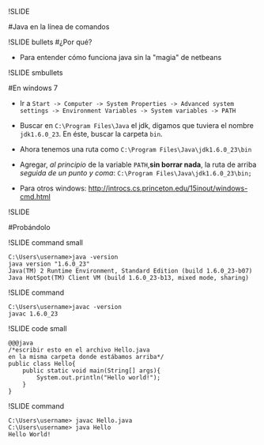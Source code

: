 !SLIDE

#Java en la línea de comandos


!SLIDE bullets
#¿Por qué? 

* Para entender cómo funciona java sin la "magia" de netbeans 


!SLIDE smbullets

#En windows 7

* Ir a `Start -> Computer -> System Properties -> Advanced system settings -> Environment Variables -> System variables -> PATH`

* Buscar en `C:\Program Files\Java` el jdk, digamos que tuviera el nombre `jdk1.6.0_23`. En éste, buscar la carpeta `bin`.
* Ahora tenemos una ruta como `C:\Program Files\Java\jdk1.6.0_23\bin`
* Agregar, *al principio* de la variable `PATH`,**sin borrar nada**, la ruta de arriba *seguida de un punto y coma*:
  `C:\Program Files\Java\jdk1.6.0_23\bin;`
* Para otros windows: <http://introcs.cs.princeton.edu/15inout/windows-cmd.html>


!SLIDE 

#Probándolo

!SLIDE command small

    C:\Users\username>java -version
    java version "1.6.0_23"
    Java(TM) 2 Runtime Environment, Standard Edition (build 1.6.0_23-b07)
    Java HotSpot(TM) Client VM (build 1.6.0_23-b13, mixed mode, sharing)

!SLIDE command 

    C:\Users\username>javac -version
    javac 1.6.0_23

!SLIDE  code small

    @@@java
    /*escribir esto en el archivo Hello.java
    en la misma carpeta donde estábamos arriba*/
    public class Hello{
        public static void main(String[] args){
            System.out.println("Hello world!");
        }
    }

!SLIDE command

    C:\Users\username> javac Hello.java
    C:\Users\username> java Hello
    Hello World!


